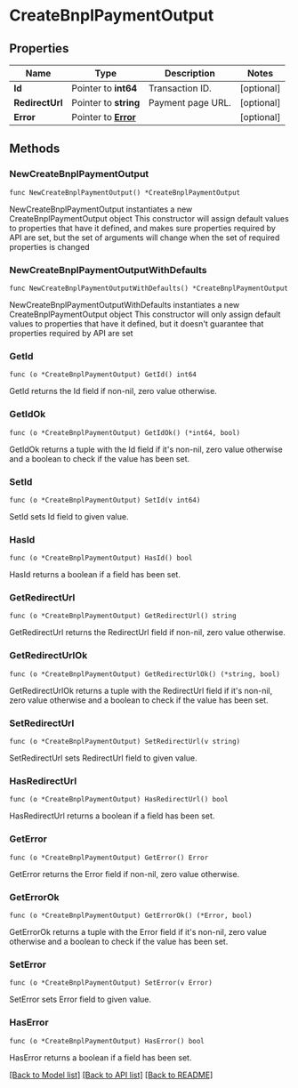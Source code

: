 # CreateBnplPaymentOutput

## Properties

Name | Type | Description | Notes
------------ | ------------- | ------------- | -------------
**Id** | Pointer to **int64** | Transaction ID. | [optional] 
**RedirectUrl** | Pointer to **string** | Payment page URL. | [optional] 
**Error** | Pointer to [**Error**](Error.md) |  | [optional] 

## Methods

### NewCreateBnplPaymentOutput

`func NewCreateBnplPaymentOutput() *CreateBnplPaymentOutput`

NewCreateBnplPaymentOutput instantiates a new CreateBnplPaymentOutput object
This constructor will assign default values to properties that have it defined,
and makes sure properties required by API are set, but the set of arguments
will change when the set of required properties is changed

### NewCreateBnplPaymentOutputWithDefaults

`func NewCreateBnplPaymentOutputWithDefaults() *CreateBnplPaymentOutput`

NewCreateBnplPaymentOutputWithDefaults instantiates a new CreateBnplPaymentOutput object
This constructor will only assign default values to properties that have it defined,
but it doesn't guarantee that properties required by API are set

### GetId

`func (o *CreateBnplPaymentOutput) GetId() int64`

GetId returns the Id field if non-nil, zero value otherwise.

### GetIdOk

`func (o *CreateBnplPaymentOutput) GetIdOk() (*int64, bool)`

GetIdOk returns a tuple with the Id field if it's non-nil, zero value otherwise
and a boolean to check if the value has been set.

### SetId

`func (o *CreateBnplPaymentOutput) SetId(v int64)`

SetId sets Id field to given value.

### HasId

`func (o *CreateBnplPaymentOutput) HasId() bool`

HasId returns a boolean if a field has been set.

### GetRedirectUrl

`func (o *CreateBnplPaymentOutput) GetRedirectUrl() string`

GetRedirectUrl returns the RedirectUrl field if non-nil, zero value otherwise.

### GetRedirectUrlOk

`func (o *CreateBnplPaymentOutput) GetRedirectUrlOk() (*string, bool)`

GetRedirectUrlOk returns a tuple with the RedirectUrl field if it's non-nil, zero value otherwise
and a boolean to check if the value has been set.

### SetRedirectUrl

`func (o *CreateBnplPaymentOutput) SetRedirectUrl(v string)`

SetRedirectUrl sets RedirectUrl field to given value.

### HasRedirectUrl

`func (o *CreateBnplPaymentOutput) HasRedirectUrl() bool`

HasRedirectUrl returns a boolean if a field has been set.

### GetError

`func (o *CreateBnplPaymentOutput) GetError() Error`

GetError returns the Error field if non-nil, zero value otherwise.

### GetErrorOk

`func (o *CreateBnplPaymentOutput) GetErrorOk() (*Error, bool)`

GetErrorOk returns a tuple with the Error field if it's non-nil, zero value otherwise
and a boolean to check if the value has been set.

### SetError

`func (o *CreateBnplPaymentOutput) SetError(v Error)`

SetError sets Error field to given value.

### HasError

`func (o *CreateBnplPaymentOutput) HasError() bool`

HasError returns a boolean if a field has been set.


[[Back to Model list]](../README.md#documentation-for-models) [[Back to API list]](../README.md#documentation-for-api-endpoints) [[Back to README]](../README.md)


